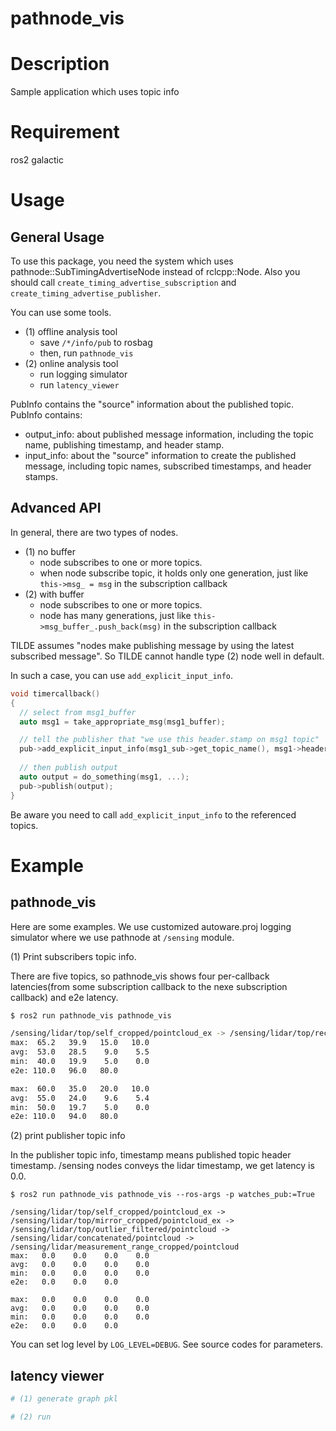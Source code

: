 pathnode_vis
====

# Description

Sample application which uses topic info

# Requirement

ros2 galactic

# Usage

## General Usage

To use this package, you need the system which uses pathnode::SubTimingAdvertiseNode instead of rclcpp::Node.
Also you should call `create_timing_advertise_subscription` and `create_timing_advertise_publisher`.

You can use some tools.

- (1) offline analysis tool
  - save `/*/info/pub` to rosbag
  - then, run `pathnode_vis`
- (2) online analysis tool
  - run logging simulator
  - run `latency_viewer`

PubInfo contains the "source" information about the published topic. PubInfo contains:

- output_info: about published message information, including the topic name, publishing timestamp, and header stamp.
- input_info: about the "source" information to create the published message, including topic names, subscribed timestamps, and header stamps.

## Advanced API

In general, there are two types of nodes.

- (1) no buffer
  - node subscribes to one or more topics.
  - when node subscribe topic, it holds only one generation, just like `this->msg_ = msg` in the subscription callback
- (2) with buffer
  - node subscribes to one or more topics.
  - node has many generations, just like `this->msg_buffer_.push_back(msg)` in the subscription callback

TILDE assumes "nodes make publishing message by using the latest subscribed message".
So TILDE cannot handle type (2) node well in default.

In such a case, you can use `add_explicit_input_info`.

``` cpp
void timercallback()
{
  // select from msg1_buffer
  auto msg1 = take_appropriate_msg(msg1_buffer);

  // tell the publisher that "we use this header.stamp on msg1 topic"
  pub->add_explicit_input_info(msg1_sub->get_topic_name(), msg1->header.stamp);
  
  // then publish output
  auto output = do_something(msg1, ...);
  pub->publish(output);
}
```

Be aware you need to call `add_explicit_input_info` to the referenced topics.

# Example

## pathnode_vis

Here are some examples. We use customized autoware.proj logging simulator where we use pathnode at `/sensing` module.

(1) Print subscribers topic info.

There are five topics, so pathnode_vis shows four per-callback latencies(from some subscription callback to the nexe subscription callback) and e2e latency.

```bash
$ ros2 run pathnode_vis pathnode_vis

/sensing/lidar/top/self_cropped/pointcloud_ex -> /sensing/lidar/top/rectified/pointcloud_ex -> /sensing/lidar/top/outlier_filtered/pointcloud -> /sensing/lidar/concatenated/pointcloud -> /sensing/lidar/measurement_range_cropped/pointcloud
max:  65.2   39.9   15.0   10.0
avg:  53.0   28.5    9.0    5.5
min:  40.0   19.9    5.0    0.0
e2e: 110.0   96.0   80.0

max:  60.0   35.0   20.0   10.0
avg:  55.0   24.0    9.6    5.4
min:  50.0   19.7    5.0    0.0
e2e: 110.0   94.0   80.0
```

(2) print publisher topic info

In the publisher topic info, timestamp means published topic header timestamp.
/sensing nodes conveys the lidar timestamp, we get latency is 0.0.

```
$ ros2 run pathnode_vis pathnode_vis --ros-args -p watches_pub:=True

/sensing/lidar/top/self_cropped/pointcloud_ex -> /sensing/lidar/top/mirror_cropped/pointcloud_ex -> /sensing/lidar/top/outlier_filtered/pointcloud -> /sensing/lidar/concatenated/pointcloud -> /sensing/lidar/measurement_range_cropped/pointcloud
max:   0.0    0.0    0.0    0.0
avg:   0.0    0.0    0.0    0.0
min:   0.0    0.0    0.0    0.0
e2e:   0.0    0.0    0.0

max:   0.0    0.0    0.0    0.0
avg:   0.0    0.0    0.0    0.0
min:   0.0    0.0    0.0    0.0
e2e:   0.0    0.0    0.0
```

You can set log level by `LOG_LEVEL=DEBUG`.
See source codes for parameters.

## latency viewer

``` bash
# (1) generate graph pkl

# (2) run
```

